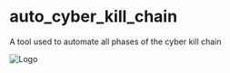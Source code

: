 # auto_cyber_kill_chain
A tool used to automate all phases of the cyber kill chain

![Logo](https://dev-to-uploads.s3.amazonaws.com/uploads/articles/th5xamgrr6se0x5ro4g6.png)
